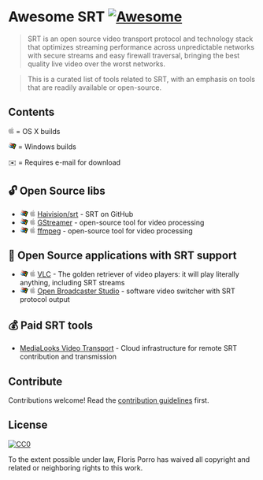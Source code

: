 # Awesome SRT [![Awesome](https://awesome.re/badge.svg)](https://awesome.re)

> SRT is an open source video transport protocol and technology stack that optimizes streaming performance across unpredictable networks with secure streams and easy firewall traversal, bringing the best quality live video over the worst networks.

> This is a curated list of tools related to SRT, with an emphasis on tools that are readily available or open-source.

## Contents

<img src="./media/apple.svg" height="14"> = OS X builds

<img src="./media/windows.svg" height="14"> = Windows builds

✉️ = Requires e-mail for download

## 🔓 Open Source libs

- <img src="./media/windows.svg" height="14"> <img src="./media/apple.svg" height="14"> [Haivision/srt](https://github.com/Haivision/srt) - SRT on GitHub
- <img src="./media/windows.svg" height="14"> <img src="./media/apple.svg" height="14"> [GStreamer](https://gstreamer.freedesktop.org/) - open-source tool for video processing
- <img src="./media/windows.svg" height="14"> <img src="./media/apple.svg" height="14"> [ffmpeg](https://www.ffmpeg.org/) - open-source tool for video processing

## 🍺 Open Source applications with SRT support

- <img src="./media/windows.svg" height="14"> <img src="./media/apple.svg" height="14"> [VLC](https://www.videolan.org/vlc/index.html) - The golden retriever of video players: it will play literally anything, including SRT streams
- <img src="./media/windows.svg" height="14"> <img src="./media/apple.svg" height="14"> [Open Broadcaster Studio](https://obsproject.com/wiki/Streaming-With-SRT-Protocol) - software video switcher with SRT protocol output

## 💰 Paid SRT tools

- [MediaLooks Video Transport](https://www.medialooks.com/video-transport) - Cloud infrastructure for remote SRT contribution and transmission

## Contribute

Contributions welcome! Read the [contribution guidelines](contributing.md) first.

## License

[![CC0](https://mirrors.creativecommons.org/presskit/buttons/88x31/svg/cc-zero.svg)](https://creativecommons.org/publicdomain/zero/1.0)

To the extent possible under law, Floris Porro has waived all copyright and
related or neighboring rights to this work.
